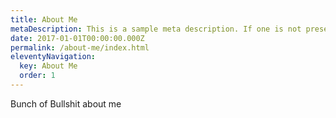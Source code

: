 ```yaml
---
title: About Me
metaDescription: This is a sample meta description. If one is not present in your page/post's front matter, the default metadata.description will be used instead.
date: 2017-01-01T00:00:00.000Z
permalink: /about-me/index.html
eleventyNavigation:
  key: About Me
  order: 1
---
```



Bunch of Bullshit about me